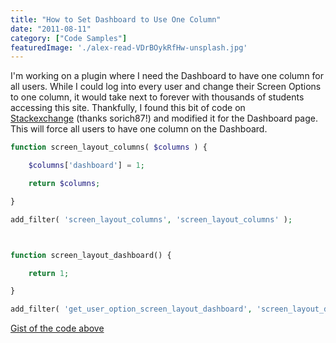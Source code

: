 ```yaml
---
title: "How to Set Dashboard to Use One Column"
date: "2011-08-11"
category: ["Code Samples"]
featuredImage: './alex-read-VDrBOykRfHw-unsplash.jpg'
---
```


I'm working on a plugin where I need the Dashboard to have one column for all users. While I could log into every user and change their Screen Options to one column, it would take next to forever with thousands of students accessing this site. Thankfully, I found this bit of code on [Stackexchange](https://wordpress.stackexchange.com/questions/4552/how-do-i-force-a-single-column-layout-in-screen-layout) (thanks sorich87!) and modified it for the Dashboard page. This will force all users to have one column on the Dashboard.

```php
function screen_layout_columns( $columns ) {

    $columns['dashboard'] = 1;

    return $columns;

}

add_filter( 'screen_layout_columns', 'screen_layout_columns' );



function screen_layout_dashboard() {

    return 1;

}

add_filter( 'get_user_option_screen_layout_dashboard', 'screen_layout_dashboard' );
```

[Gist of the code above](https://gist.github.com/slushman/dafa494f9d76ce4252b5)

